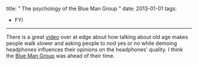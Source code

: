 title: " The psychology of the Blue Man Group "
date: 2013-01-01
tags:
- FYI
---


There is a great [video](http://www.edge.org/documents/archive/edge262.html#4 "video") over at edge about how talking about old age makes people walk slower and asking people to nod yes or no while demoing headphones influences their opinions on the headphones' quality.  I think the [Blue Man Group](http://www.youtube.com/watch?v=VgS-4stj8fQ) was ahead of their time.


